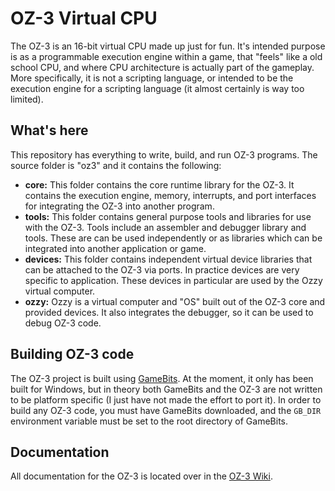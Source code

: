 # OZ-3 Virtual CPU

The OZ-3 is an 16-bit virtual CPU made up just for fun. It's intended purpose is as a programmable execution engine within a game, that "feels" like a old school CPU, and where CPU architecture is actually part of the gameplay. More specifically, it is not a scripting language, or intended to be the execution engine for a scripting language (it almost certainly is way too limited).

## What's here

This repository has everything to write, build, and run OZ-3 programs. The source folder is "oz3" and it contains the following:

   - **core:** This folder contains the core runtime library for the OZ-3. It contains the execution engine, memory, interrupts, and port interfaces for integrating the OZ-3 into another program. 
   - **tools:** This folder contains general purpose tools and libraries for use with the OZ-3. Tools include an assembler and debugger library and tools. These are can be used independently or as libraries which can be integrated into another application or game.
   - **devices:** This folder contains independent virtual device libraries that can be attached to the OZ-3 via ports. In practice devices are very specific to application. These devices in particular are used by the Ozzy virtual computer.
   - **ozzy:** Ozzy is a virtual computer and "OS" built out of the OZ-3 core and provided devices. It also integrates the debugger, so it can be used to debug OZ-3 code.

## Building OZ-3 code

The OZ-3 project is built using [GameBits](https://github.com/jpursey/game-bits). At the moment, it only has been built for Windows, but in theory both GameBits and the OZ-3 are not written to be platform specific (I just have not made the effort to port it). In order to build any OZ-3 code, you must have GameBits downloaded, and the `GB_DIR` environment variable must be set to the root directory of GameBits.

## Documentation

All documentation for the OZ-3 is located over in the [OZ-3 Wiki](https://github.com/jpursey/oz-3/wiki).
